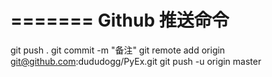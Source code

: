 =======
Github 推送命令
=======

git push .
git commit -m "备注"
git remote add origin git@github.com:dududogg/PyEx.git
git push -u origin master

